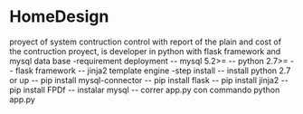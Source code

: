 # HomeDesign
proyect of system contruction control with report of the plain and cost of the contruction proyect, is developer in python with flask framework and mysql data base
-requirement deployment
-- mysql 5.2>=
-- python 2.7>=
-- flask framework
-- jinja2 template engine
-step install
-- install python 2.7 or up
-- pip install mysql-connector
-- pip install flask
-- pip install jinja2
-- pip install FPDf
-- instalar mysql
-- correr app.py con commando python app.py
